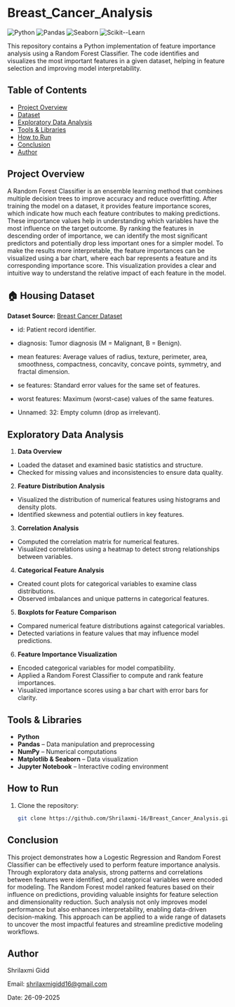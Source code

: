 # Breast_Cancer_Analysis

![Python](https://img.shields.io/badge/Python-3.10-blue?logo=python&logoColor=white) 
![Pandas](https://img.shields.io/badge/Pandas-1.5-brightgreen) 
![Seaborn](https://img.shields.io/badge/Seaborn-0.12-purple)
![Scikit--Learn](https://img.shields.io/badge/Scikit--Learn-1.2-orange)  


This repository contains a Python implementation of feature importance analysis using a Random Forest Classifier. The code identifies and visualizes the most important features in a given dataset, helping in feature selection and improving model interpretability.  

## Table of Contents

- [Project Overview](#project-overview)  
- [Dataset](#HousingDataset)  
- [Exploratory Data Analysis](#exploratory-data-analysis)   
- [Tools & Libraries](#Tools&Libraries)
- [How to Run](#how-to-run)  
- [Conclusion](#conclusion)  
- [Author](#author)  
## Project Overview

A Random Forest Classifier is an ensemble learning method that combines multiple decision trees to improve accuracy and reduce overfitting. After training the model on a dataset, it provides feature importance scores, which indicate how much each feature contributes to making predictions. These importance values help in understanding which variables have the most influence on the target outcome. By ranking the features in descending order of importance, we can identify the most significant predictors and potentially drop less important ones for a simpler model. To make the results more interpretable, the feature importances can be visualized using a bar chart, where each bar represents a feature and its corresponding importance score. This visualization provides a clear and intuitive way to understand the relative impact of each feature in the model.


## 🏠 Housing Dataset 

**Dataset Source:** [Breast Cancer Dataset](https://www.kaggle.com/datasets/uciml/breast-cancer-wisconsin-data)

- id: Patient record identifier.

- diagnosis: Tumor diagnosis (M = Malignant, B = Benign).
- mean features: Average values of radius, texture, perimeter, area, smoothness, compactness, concavity, concave points, symmetry, and fractal dimension.
- se features: Standard error values for the same set of features.
- worst features: Maximum (worst-case) values of the same features.
- Unnamed: 32: Empty column (drop as irrelevant).

## Exploratory Data Analysis

1. **Data Overview**
  - Loaded the dataset and examined basic statistics and structure.
  - Checked for missing values and inconsistencies to ensure data quality.

2. **Feature Distribution Analysis**
  - Visualized the distribution of numerical features using histograms and density plots.
  - Identified skewness and potential outliers in key features.

3. **Correlation Analysis**
  - Computed the correlation matrix for numerical features.
  - Visualized correlations using a heatmap to detect strong relationships between variables.

4. **Categorical Feature Analysis**
  - Created count plots for categorical variables to examine class distributions.
  - Observed imbalances and unique patterns in categorical features.

5. **Boxplots for Feature Comparison**
  - Compared numerical feature distributions against categorical variables.
  - Detected variations in feature values that may influence model predictions.

6. **Feature Importance Visualization**
  - Encoded categorical variables for model compatibility.
  - Applied a Random Forest Classifier to compute and rank feature importances.
  - Visualized importance scores using a bar chart with error bars for clarity.

## Tools & Libraries
- **Python**
- **Pandas** – Data manipulation and preprocessing
- **NumPy** – Numerical computations
- **Matplotlib & Seaborn** – Data visualization
- **Jupyter Notebook** – Interactive coding environment

 

## How to Run
1. Clone the repository:
   ```bash
   git clone https://github.com/Shrilaxmi-16/Breast_Cancer_Analysis.git


## Conclusion

This project demonstrates how a Logestic Regression and Random Forest Classifier can be effectively used to perform feature importance analysis. Through exploratory data analysis, strong patterns and correlations between features were identified, and categorical variables were encoded for modeling. The Random Forest model ranked features based on their influence on predictions, providing valuable insights for feature selection and dimensionality reduction. Such analysis not only improves model performance but also enhances interpretability, enabling data-driven decision-making. This approach can be applied to a wide range of datasets to uncover the most impactful features and streamline predictive modeling workflows.

## Author
Shrilaxmi Gidd

Email: shrilaxmigidd16@gmail.com

Date: 26-09-2025
  
